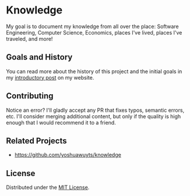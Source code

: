 # Knowledge
My goal is to document my knowledge from all over the place: Software
Engineering, Computer Science, Economics, places I've lived, places I've
traveled, and more!

## Goals and History
You can read more about the history of this project and the initial goals in
my [introductory post] on my website.

[introductory post]: http://www.robert-gardner.com

## Contributing
Notice an error? I'll gladly accept any PR that fixes typos, semantic errors,
etc. I'll consider merging additional content, but only if the quality is high
enough that I would recommend it to a friend.

## Related Projects
- https://github.com/yoshuawuyts/knowledge

## License
Distributed under the [MIT License](LICENSE).
